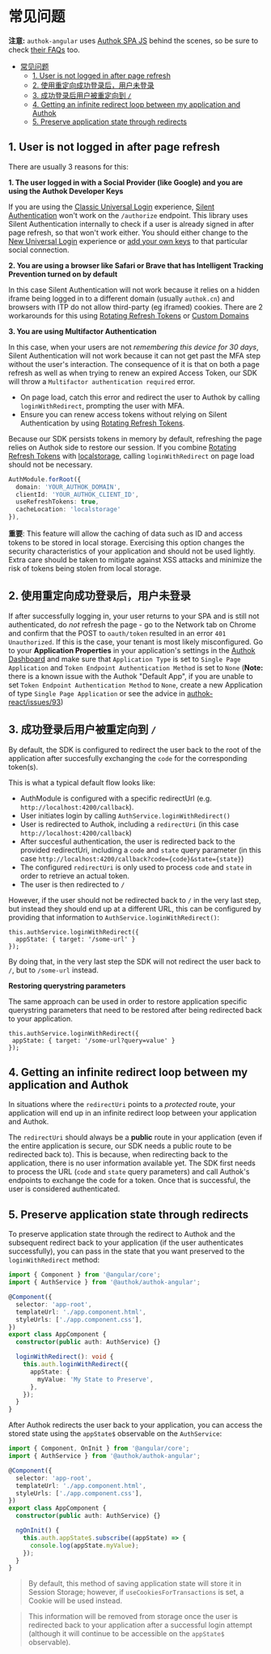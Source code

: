# 常见问题

**注意:** `authok-angular` uses [Authok SPA JS](https://github.com/authok/authok-spa-js) behind the scenes, so be sure to check [their FAQs](https://github.com/authok/authok-spa-js/blob/master/FAQ.md) too.

- [常见问题](#常见问题)
  - [1. User is not logged in after page refresh](#1-user-is-not-logged-in-after-page-refresh)
  - [2. 使用重定向成功登录后，用户未登录](#2-使用重定向成功登录后用户未登录)
  - [3. 成功登录后用户被重定向到 `/`](#3-成功登录后用户被重定向到-)
  - [4. Getting an infinite redirect loop between my application and Authok](#4-getting-an-infinite-redirect-loop-between-my-application-and-authok)
  - [5. Preserve application state through redirects](#5-preserve-application-state-through-redirects)

## 1. User is not logged in after page refresh

There are usually 3 reasons for this:

**1. The user logged in with a Social Provider (like Google) and you are using the Authok Developer Keys**

If you are using the [Classic Universal Login](https://docs.authok.cn/docs/universal-login/classic) experience, [Silent Authentication](https://docs.authok.cn/docs/authorization/configure-silent-authentication) won't work on the `/authorize` endpoint. This library uses Silent Authentication internally to check if a user is already signed in after page refresh, so that won't work either. You should either change to the [New Universal Login](https://docs.authok.cn/docs/universal-login/new-experience) experience or [add your own keys](https://docs.authok.cn/docs/connections/identity-providers-social) to that particular social connection.

**2. You are using a browser like Safari or Brave that has Intelligent Tracking Prevention turned on by default**

In this case Silent Authentication will not work because it relies on a hidden iframe being logged in to a different domain (usually `authok.cn`) and browsers with ITP do not allow third-party (eg iframed) cookies. There are 2 workarounds for this using [Rotating Refresh Tokens](https://docs.authok.cn/docs/tokens/refresh-tokens/refresh-token-rotation) or [Custom Domains](https://docs.authok.cn/docs/custom-domains)

**3. You are using Multifactor Authentication**

In this case, when your users are not *remembering this device for 30 days*, Silent Authentication will not work because it can not get past the MFA step without the user's interaction. The consequence of it is that on both a page refresh as well as when trying to renew an expired Access Token, our SDK will throw a `Multifactor authentication required` error.

- On page load, catch this error and redirect the user to Authok by calling `loginWithRedirect`, prompting the user with MFA.
- Ensure you can renew access tokens without relying on Silent Authentication by using [Rotating Refresh Tokens](https://docs.authok.cn/docs/tokens/refresh-tokens/refresh-token-rotation).

Because our SDK persists tokens in memory by default, refreshing the page relies on Authok side to restore our session. If you combine [Rotating Refresh Tokens](https://docs.authok.cn/docs/tokens/refresh-tokens/refresh-token-rotation) with [localstorage](https://github.com/authok/authok-spa-js#user-content-data-caching-options), calling `loginWithRedirect` on page load should not be necessary.

```ts
AuthModule.forRoot({
  domain: 'YOUR_AUTHOK_DOMAIN',
  clientId: 'YOUR_AUTHOK_CLIENT_ID',
  useRefreshTokens: true,
  cacheLocation: 'localstorage'
}),
```

**重要**: This feature will allow the caching of data such as ID and access tokens to be stored in local storage. Exercising this option changes the security characteristics of your application and should not be used lightly. Extra care should be taken to mitigate against XSS attacks and minimize the risk of tokens being stolen from local storage.

## 2. 使用重定向成功登录后，用户未登录

If after successfully logging in, your user returns to your SPA and is still not authenticated, do _not_ refresh the page - go to the Network tab on Chrome and confirm that the POST to `oauth/token` resulted in an error `401 Unauthorized`. If this is the case, your tenant is most likely misconfigured. Go to your **Application Properties** in your application's settings in the [Authok Dashboard](https://mgmt.authok.cn) and make sure that `Application Type` is set to `Single Page Application` and `Token Endpoint Authentication Method` is set to `None` (**Note:** there is a known issue with the Authok "Default App", if you are unable to set `Token Endpoint Authentication Method` to `None`, create a new Application of type `Single Page Application` or see the advice in [authok-react/issues/93](https://github.com/authok/authok-react/issues/93#issuecomment-673431605))

## 3. 成功登录后用户被重定向到 `/`

By default, the SDK is configured to redirect the user back to the root of the application after succesfully exchanging the `code` for the corresponding token(s).

This is what a typical default flow looks like:

- AuthModule is configured with a specific redirectUrl (e.g. `http://localhost:4200/callback`).
- User initiates login by calling `AuthService.loginWithRedirect()`
- User is redirected to Authok, including a `redirectUri` (in this case `http://localhost:4200/callback`)
- After succesful authentication, the user is redirected back to the provided redirectUri, including a `code` and `state` query parameter (in this case `http://localhost:4200/callback?code={code}&state={state}`)
- The configured `redirectUri` is only used to process `code` and `state` in order to retrieve an actual token.
- The user is then redirected to `/`

However, if the user should not be redirected back to `/` in the very last step, but instead they should end up at a different URL, this can be configured by providing that information to `AuthService.loginWithRedirect()`:

```
this.authService.loginWithRedirect({
  appState: { target: '/some-url' }
});
```

By doing that, in the very last step the SDK will not redirect the user back to `/`, but to `/some-url` instead.

**Restoring querystring parameters**

The same approach can be used in order to restore application specific querystring parameters that need to be restored after being redirected back to your application.

```
this.authService.loginWithRedirect({
 appState: { target: '/some-url?query=value' }
});
```

## 4. Getting an infinite redirect loop between my application and Authok

In situations where the `redirectUri` points to a _protected_ route, your application will end up in an infinite redirect loop between your application and Authok.

The `redirectUri` should always be a **public** route in your application (even if the entire application is secure, our SDK needs a public route to be redirected back to). This is because, when redirecting back to the application, there is no user information available yet. The SDK first needs to process the URL (`code` and `state` query parameters) and call Authok's endpoints to exchange the code for a token. Once that is successful, the user is considered authenticated.

## 5. Preserve application state through redirects

To preserve application state through the redirect to Authok and the subsequent redirect back to your application (if the user authenticates successfully), you can pass in the state that you want preserved to the `loginWithRedirect` method:

```ts
import { Component } from '@angular/core';
import { AuthService } from '@authok/authok-angular';

@Component({
  selector: 'app-root',
  templateUrl: './app.component.html',
  styleUrls: ['./app.component.css'],
})
export class AppComponent {
  constructor(public auth: AuthService) {}

  loginWithRedirect(): void {
    this.auth.loginWithRedirect({
      appState: {
        myValue: 'My State to Preserve',
      },
    });
  }
}
```

After Authok redirects the user back to your application, you can access the stored state using the `appState$` observable on the `AuthService`:

```ts
import { Component, OnInit } from '@angular/core';
import { AuthService } from '@authok/authok-angular';

@Component({
  selector: 'app-root',
  templateUrl: './app.component.html',
  styleUrls: ['./app.component.css'],
})
export class AppComponent {
  constructor(public auth: AuthService) {}

  ngOnInit() {
    this.auth.appState$.subscribe((appState) => {
      console.log(appState.myValue);
    });
  }
}
```

> By default, this method of saving application state will store it in Session Storage; however, if `useCookiesForTransactions` is set, a Cookie will be used instead.

> This information will be removed from storage once the user is redirected back to your application after a successful login attempt (although it will continue to be accessible on the `appState$` observable).
